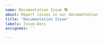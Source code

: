 ```yaml
---
name: Documentation Issue 📚
about: Report issues in our documentation
title: "Documentation Issue"
labels: Issue-Docs
assignees: ''

---
```


<!-- Briefly describe which document needs to be corrected and why. -->
